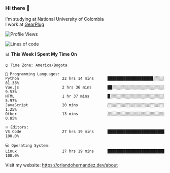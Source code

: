 ### Hi there 👋


<!--**AR4Z/AR4Z** is a ✨ _special_ ✨ repository because its `README.md` (this file) appears on your GitHub profile.

Here are some ideas to get you started:-->
I'm studying at National University of Colombia
<br>
I work at <a href="https://gearplug.io/en/">GearPlug</a>
<br>

<!--START_SECTION:waka-->
![Profile Views](http://img.shields.io/badge/Profile%20Views-10-blue)

![Lines of code](https://img.shields.io/badge/From%20Hello%20World%20I%27ve%20Written-22.2%20million%20lines%20of%20code-blue)

📊 **This Week I Spent My Time On** 

```text
⌚︎ Time Zone: America/Bogota

💬 Programming Languages: 
Python                   22 hrs 14 mins      ████████████████████░░░░░   81.38% 
Vue.js                   2 hrs 36 mins       ██░░░░░░░░░░░░░░░░░░░░░░░   9.53% 
HTML                     1 hr 37 mins        █░░░░░░░░░░░░░░░░░░░░░░░░   5.97% 
JavaScript               20 mins             ░░░░░░░░░░░░░░░░░░░░░░░░░   1.25% 
Other                    13 mins             ░░░░░░░░░░░░░░░░░░░░░░░░░   0.85%

🔥 Editors: 
VS Code                  27 hrs 19 mins      █████████████████████████   100.0%

💻 Operating System: 
Linux                    27 hrs 19 mins      █████████████████████████   100.0%

```


<!--END_SECTION:waka-->


Visit my website: https://orlandohernandez.dev/about


